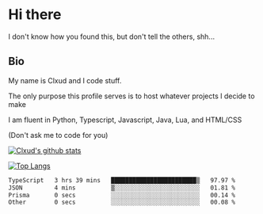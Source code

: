 

# Hi there
I don't know how you found this, but don't tell the others, shh...

## Bio
My name is Clxud and I code stuff.

The only purpose this profile serves is to host whatever projects I decide to make

I am fluent in Python, Typescript, Javascript, Java, Lua, and HTML/CSS



(Don't ask me to code for you)

[![Clxud's github stats](https://github-readme-stats.vercel.app/api?username=cloudwithax&count_private=true&theme=dark&show_icons=true)](https://github.com/anuraghazra/github-readme-stats) 

[![Top Langs](https://github-readme-stats.vercel.app/api/top-langs/?username=cloudwithax&theme=dark)](https://github.com/anuraghazra/github-readme-stats)

<!--START_SECTION:waka-->

```txt
TypeScript   3 hrs 39 mins   ████████████████████████▒   97.97 %
JSON         4 mins          ▒░░░░░░░░░░░░░░░░░░░░░░░░   01.81 %
Prisma       0 secs          ░░░░░░░░░░░░░░░░░░░░░░░░░   00.14 %
Other        0 secs          ░░░░░░░░░░░░░░░░░░░░░░░░░   00.08 %
```

<!--END_SECTION:waka-->







